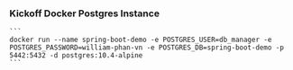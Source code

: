 ### Kickoff Docker Postgres Instance
    ```
    docker run --name spring-boot-demo -e POSTGRES_USER=db_manager -e POSTGRES_PASSWORD=william-phan-vn -e POSTGRES_DB=spring-boot-demo -p 5442:5432 -d postgres:10.4-alpine
    ```
